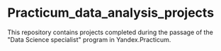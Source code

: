 # Practicum_data_analysis_projects
This repository contains projects completed during the passage of the "Data Science specialist" program in Yandex.Practicum.
